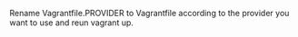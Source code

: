 Rename Vagrantfile.PROVIDER to Vagrantfile according to the provider you want to use and reun vagrant up.